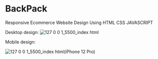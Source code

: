 # BackPack
Responsive Ecommerce Website Design Using HTML CSS JAVASCRIPT

Desktop design:
![127 0 0 1_5500_index html](https://user-images.githubusercontent.com/95019708/181833460-91c5cbca-87f9-46d8-bea9-ae0fa0e632ab.png)


Mobile design:

![127 0 0 1_5500_index html(iPhone 12 Pro)](https://user-images.githubusercontent.com/95019708/181833644-766bde08-fcd2-45d3-9018-913fb0f6d073.png)
